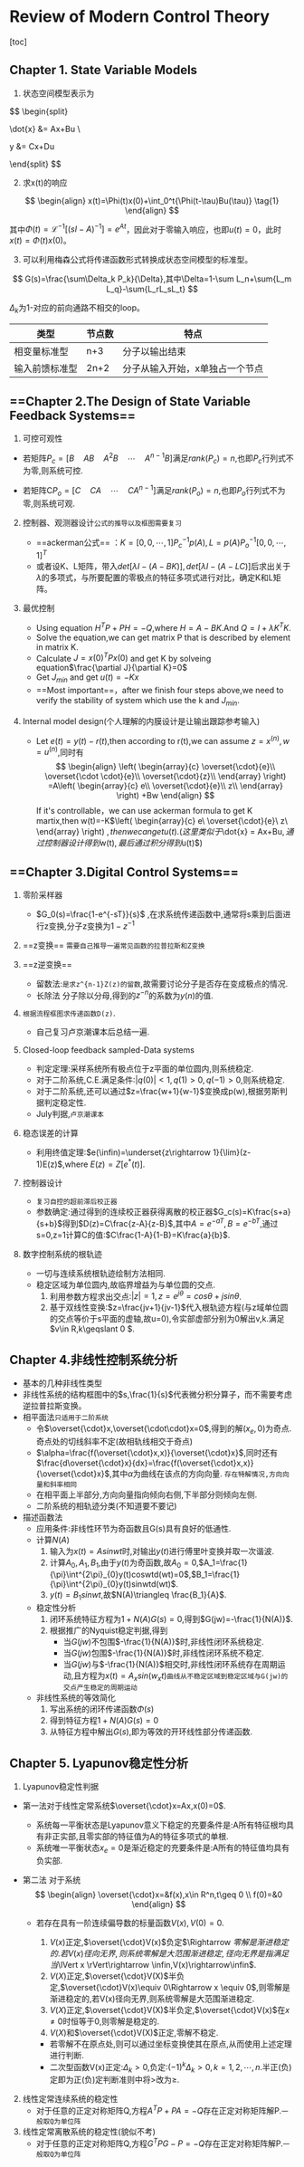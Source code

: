 # Review of Modern Control Theory

[toc]

## Chapter 1. State Variable Models

1. 状态空间模型表示为

$$
\begin{split}

\dot{x} &= Ax+Bu \\  

 y &= Cx+Du

\end{split}
$$

2. 求x(t)的响应

$$
\begin{align}
x(t)=\Phi(t)x(0)+\int_0^t{\Phi(t-\tau)Bu(\tau)}  \tag{1}
\end{align}
$$

其中$\Phi(t)=\mathcal{L}^{-1}[(sI-A)^{-1}]=e^{At}$，因此对于零输入响应，也即$u(t)=0$，此时$x(t)=\Phi(t)x(0)$。

3. 可以利用梅森公式将传递函数形式转换成状态空间模型的标准型。

$$
G(s)=\frac{\sum\Delta_k P_k}{\Delta},其中\Delta=1-\sum L_n+\sum{L_m L_q}-\sum{L_rL_sL_t}
$$

$\Delta_k$为1-对应的前向通路不相交的loop。

| 类型           | 节点数 | 特点                            |
| -------------- | ------ | ------------------------------- |
| 相变量标准型   | n+3    | 分子以输出结束                  |
| 输入前馈标准型 | 2n+2   | 分子从输入开始，x单独占一个节点 |



## ==Chapter 2.The Design of State Variable Feedback Systems==

1. 可控可观性

- 若矩阵$P_c=[B \quad AB\quad A^2B \quad\cdots\quad A^{n-1}B]$满足$rank(P_c)=n$,也即$P_c$行列式不为零,则系统可控.

- 若矩阵C$P_o=[C\quad CA\quad \cdots\quad CA^{n-1}]$满足$rank(P_o)=n$,也即$P_o$行列式不为零,则系统可观.

2. 控制器、观测器设计`公式的推导以及框图需要复习`

   - ==ackerman公式== ：$K=[0,0,\cdots,1]P_c^{-1}p(A),L=p(A)P_o^{-1}[0,0,\cdots,1]^T$
   - 或者设K、L矩阵，带入$det[\lambda I-(A-BK)],det[\lambda I-(A-LC)]$后求出关于$\lambda$的多项式，与所要配置的零极点的特征多项式进行对比，确定K和L矩阵。

3. 最优控制

   - Using equation $H^T P+PH=-Q$,where $H=A-BK$.And $Q=I+\lambda K^TK$.
   - Solve the equation,we can get matrix P that is described by element in matrix K.
   - Calculate $J=x(0)^TPx(0)$ and  get K by solveing equation$\frac{\partial J}{\partial K}=0$
   - Get $J_{min}$ and get $u(t)=-Kx$
   - ==Most important==，after we finish four steps above,we need to verify the stability of system which use the k and $J_{min}$.

4. Internal model design(个人理解的内膜设计是让输出跟踪参考输入)

   - Let $e(t)=y(t)-r(t)$,then according to r(t),we can assume $z=x^{(n)},w=u^{(n)}$,同时有
     $$
     \begin{align}
     \left( \begin{array}{c}
     	\overset{\cdot}{e}\\
     	\overset{\cdot \cdot}{e}\\
     	\overset{\cdot}{z}\\
     \end{array} \right) =A\left( \begin{array}{c}
     	e\\
     	\overset{\cdot}{e}\\
     	z\\
     \end{array} \right) +Bw
     \end{align}
     $$
     If it's controllable，we can use ackerman formula to get K martix,then w(t)=-K$\left( \begin{array}{c}
     	e\\
     	\overset{\cdot}{e}\\
     	z\\
     \end{array} \right) $,then we can get u(t).(这里类似于$\dot{x} = Ax+Bu$,通过控制器设计得到$w(t)$,最后通过积分得到$u(t)$)

## ==Chapter 3.Digital Control Systems==

1. 零阶采样器
   - $G_0(s)=\frac{1-e^{-sT}}{s}$ ,在求系统传递函数中,通常将s乘到后面进行z变换,分子z变换为$1-z^{-1}$
2. ==z变换==  `需要自己推导一遍常见函数的拉普拉斯和Z变换`
3. ==z逆变换== 
   - 留数法:`是求z^{n-1}Z(z)的留数`,故需要讨论分子是否存在变成极点的情况.
   - 长除法 分子除以分母,得到的$z^{-n}$的系数为$y(n)$的值.

4. `根据流程框图求传递函数D(z)`.
   - 自己复习卢京潮课本后总结一遍.
5. Closed-loop feedback sampled-Data systems
   - 判定定理:采样系统所有极点位于z平面的单位圆内,则系统稳定.
   - 对于二阶系统,C.E.满足条件:$|q(0)|<1,q(1)>0,q(-1)>0$,则系统稳定.
   - 对于二阶系统,还可以通过$z=\frac{w+1}{w-1}$变换成p(w),根据劳斯判据判定稳定性.
   - July判据,`卢京潮课本`
6. 稳态误差的计算
   - 利用终值定理:$e(\infin)=\underset{z\rightarrow 1}{\lim}(z-1)E(z)$,where $E(z)=Z[e^*(t)]$.
7. 控制器设计
   - `复习自控的超前滞后校正器`
   - 参数确定:通过得到的连续校正器获得离散的校正器$G_c(s)=K\frac{s+a}{s+b}$得到$D(z)=C\frac{z-A}{z-B}$,其中$A=e^{-aT},B=e^{-bT}$,通过s=0,z=1计算C的值:$C\frac{1-A}{1-B}=K\frac{a}{b}$.
8. 数字控制系统的根轨迹
   - 一切与连续系统根轨迹绘制方法相同.
   - 稳定区域为单位圆内,故临界增益为与单位圆的交点.
     1. 利用参数方程求出交点:$|z|=1,z=e^{j\theta}=cos\theta+jsin\theta$.
     2. 基于双线性变换:$z=\frac{jv+1}{jv-1}$代入根轨迹方程(与z域单位圆的交点等价于s平面的虚轴,故u=0),令实部虚部分别为0解出v,k.满足$v\in R,k\geqslant 0 $.

##  Chapter 4.非线性控制系统分析

- 基本的几种非线性类型
- 非线性系统的结构框图中的$s,\frac{1}{s}$代表微分积分算子，而不需要考虑逆拉普拉斯变换。
- 相平面法`只适用于二阶系统`
  - 令$\overset{\cdot}x,\overset{\cdot\cdot}x=0$,得到的解$(x_e,0)$为奇点.奇点处的切线斜率不定(故相轨线相交于奇点)
  - $\alpha=\frac{f(\overset{\cdot}x,x)}{\overset{\cdot}x}$,同时还有$\frac{d\overset{\cdot}x}{dx}=\frac{f(\overset{\cdot}x,x)}{\overset{\cdot}x}$,其中$\alpha$为曲线在该点的方向向量. `存在特解情况,方向向量和斜率相同`
  - 在相平面上半部分,方向向量指向倾向右侧,下半部分则倾向左侧.
  - 二阶系统的相轨迹分类(不知道要不要记)
- 描述函数法
  - 应用条件:非线性环节为奇函数且G(s)具有良好的低通性.
  - 计算$N(A)$
    1. 输入为$x(t)=Asinwt$时,对输出$y(t)$进行傅里叶变换并取一次谐波.
    2. 计算$A_0,A_1,B_1$,由于$y(t)$为奇函数,故$A_0=0$,$A_1=\frac{1}{\pi}\int^{2\pi}_{0}y(t)coswtd(wt)=0$,$B_1=\frac{1}{\pi}\int^{2\pi}_{0}y(t)sinwtd(wt)$.
    3. $y(t)=B_1 sinwt$,故$N(A)\triangleq \frac{B_1}{A}$.
  - 稳定性分析
    1. 闭环系统特征方程为$1+N(A)G(s)=0$,得到$G(jw)=-\frac{1}{N(A)}$.
    2. 根据推广的Nyquist稳定判据,得到
       - 当$G(jw)$不包围$-\frac{1}{N(A)}$时,非线性闭环系统稳定.
       - 当$G(jw)$包围$-\frac{1}{N(A)}$时,非线性闭环系统不稳定.
       - 当$G(jw)$与$-\frac{1}{N(A)}$相交时,非线性闭环系统存在周期运动,且方程为$x(t)=A_xsin(w_xt)$`曲线从不稳定区域到稳定区域与G(jw)的交点产生稳定的周期运动`
  - 非线性系统的等效简化
    1. 写出系统的闭环传递函数$\Phi(s)$
    2. 得到特征方程$1+N(A)G(s)=0$
    3. 从特征方程中解出$G(s)$,即为等效的开环线性部分传递函数.

##  Chapter 5. Lyapunov稳定性分析

1. Lyapunov稳定性判据

- 第一法对于线性定常系统$\overset{\cdot}x=Ax,x(0)=0$.

  - 系统每一平衡状态是Lyapunov意义下稳定的充要条件是:A所有特征根均具有非正实部,且零实部的特征值为A的特征多项式的单根.
  - 系统唯一平衡状态$x_e=0$是渐近稳定的充要条件是:A所有的特征值均具有负实部.

- 第二法 对于系统
  $$
  \begin{align}
  	\overset{\cdot}x=&f(x),x\in R^n,t\geq 0 \\
  	f(0)=&0
  \end{align}
  $$
  

  - 若存在具有一阶连续偏导数的标量函数$V(x),V(0)=0$.

    1. $V(x)$正定,$\overset{\cdot}V(x)$负定$\Rightarrow $零解是渐进稳定的.若V(x)径向无界,则系统零解是大范围渐进稳定,径向无界是指满足当$\lVert x \rVert\rightarrow \infin,V(x)\rightarrow\infin$.
    2. $V(X)$正定,$\overset{\cdot}V(X)$半负定,$\overset{\cdot}V(x)\equiv 0\Rightarrow x \equiv 0$,则零解是渐进稳定的,若V(x)径向无界,则系统零解是大范围渐进稳定.
    3. $V(X)$正定,$\overset{\cdot}V(X)$半负定,$\overset{\cdot}V(x)$在$x\ne 0$时恒等于0,则零解是稳定的.
    4. $V(X)$和$\overset{\cdot}V(X)$正定,零解不稳定.

    - 若零解不在原点处,则可以通过坐标变换使其在原点,从而使用上述定理进行判断.
    - 二次型函数V(x)正定:$\Delta_k>0$,负定:$(-1)^k\Delta_k>0,k=1,2,\cdots,n$.半正(负)定即为正(负)定判断准则中将$>$改为$\geq$.

2. 线性定常连续系统的稳定性
   - 对于任意的正定对称矩阵Q,方程$A^TP+PA=-Q$存在正定对称矩阵解P.`一般取Q为单位阵`
3. 线性定常离散系统的稳定性(貌似不考)
   - 对于任意的正定对称矩阵Q,方程$G^TPG-P=-Q$存在正定对称矩阵解P.`一般取Q为单位阵`



